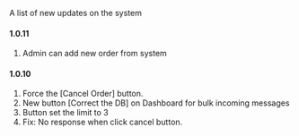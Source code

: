 A list of new updates on the system

#### 1.0.11
1. Admin can add new order from system

#### 1.0.10

1. Force the [Cancel Order] button.
2. New button [Correct the DB] on Dashboard for bulk incoming messages
3. Button set the limit to 3
4. Fix: No response when click cancel button.